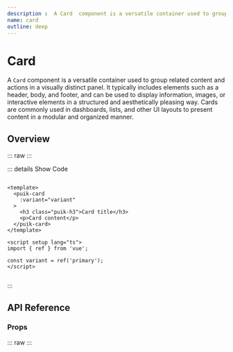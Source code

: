 ```yaml
---
description :  A Card  component is a versatile container used to group related content and actions in a visually distinct panel. It typically includes elements such as a header, body, and footer, and can be used to display information, images, or interactive elements in a structured and aesthetically pleasing way. Cards are commonly used in dashboards, lists, and other UI layouts to present content in a modular and organized manner.
name: card
outline: deep
---
```

<script setup>
  import Card from '@vitepress/components/Card.vue';
  import DataAttributes from '@vitepress/utilities/DataAttributes.vue';
  import ComponentOverview from '@vitepress/utilities/ComponentOverview.vue';

  const attributes = [
    {
      prop: 'variant',
      default: 'default',
      type: 'PuikCardVariants',
      details: `
enum PuikCardVariants {
  Highlight = 'highlight',
  Blue = 'blue',
  Purple = 'purple',
  Amber = 'amber',
  Green = 'green',
  Default = 'default',
}
      `,
      description: 'Sets the card variant'
    },
    {
      prop: 'ariaLabel',
      default: 'undefined',
      type: 'string',
      description: 'Sets the aria-label attribute for accessibility'
    }
  ];
</script>

# Card

 A `Card`  component is a versatile container used to group related content and actions in a visually distinct panel. It typically includes elements such as a header, body, and footer, and can be used to display information, images, or interactive elements in a structured and aesthetically pleasing way. Cards are commonly used in dashboards, lists, and other UI layouts to present content in a modular and organized manner.

## Overview

::: raw
<ComponentOverview>
  <Card />
</ComponentOverview>
:::

::: details Show Code

```vue

<template>
  <puik-card
    :variant="variant"
  >
    <h3 class="puik-h3">Card title</h3>
    <p>Card content</p>
  </puik-card>
</template>

<script setup lang="ts">
import { ref } from 'vue';

const variant = ref('primary');
</script>


```

:::

## API Reference

### Props

::: raw
<DataAttributes :attributes="attributes" />
:::
